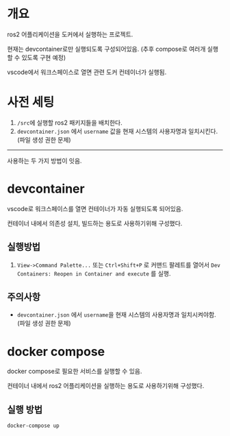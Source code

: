 # 개요

ros2 어플리케이션을 도커에서 실행하는 프로젝트.

현재는 devcontainer로만 실행되도록 구성되어있음. (추후 compose로 여러개 실행할 수 있도록 구현 예정)

vscode에서 워크스페이스로 열면 관련 도커 컨테이너가 실행됨.

# 사전 세팅

1. `/src`에 실행할 ros2 패키지들을 배치한다.
2. `devcontainer.json` 에서 `username` 값을 현재 시스템의 사용자명과 일치시킨다. (파일 생성 권한 문제) 


---

사용하는 두 가지 방법이 잇음.

# devcontainer

vscode로 워크스페이스를 열면 컨테이너가 자동 실행되도록 되어있음.

컨테이너 내에서 의존성 설치, 빌드하는 용도로 사용하기위해 구성했다.

## 실행방법

1. `View->Command Palette...` 또는 `Ctrl+Shift+P` 로 커맨드 팔레트를 열어서 `Dev Containers: Reopen in Container and execute` 를 실행.

<!-- Use View->Command Palette... or Ctrl+Shift+P to open the command palette. Search for the command Dev Containers: Reopen in Container and execute it. This will build your development docker container for your. It will take a while - sit back or go for a coffee. -->


## 주의사항

- `devcontainer.json` 에서 `username`을 현재 시스템의 사용자명과 일치시켜야함. (파일 생성 권한 문제) 


# docker compose

docker compose로 필요한 서비스를 실행할 수 있음.

컨테이너 내에서 ros2 어플리케이션을 실행하는 용도로 사용하기위해 구성했다.

## 실행 방법

```bash
docker-compose up 
```
